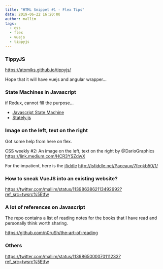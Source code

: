 ```yaml
---
title: "HTML Snippet #1 - Flex Tips"
date: 2019-06-22 16:20:00
author: mallim
tags:
  - css
  - flex
  - vuejs
  - tippyjs
---
```


### TippyJS

https://atomiks.github.io/tippyjs/ 

Hope that it will have vuejs and angular wrapper...

### State Machines in Javascript

if Redux, cannot fill the purpose...

- [Javascript State Machine](https://github.com/jakesgordon/javascript-state-machine/)
- [Stately.js](https://github.com/fschaefer/Stately.js)

### Image on the left, text on the right

Got some help from here on flex.

CSS weekly #2: An image on the left, text on the right by @DarioGraphics https://link.medium.com/HCR3YSZdwX

For the impatient, here is the [jfiddle](http://jsfiddle.net/Paceaux/7fcqkb50/1/) http://jsfiddle.net/Paceaux/7fcqkb50/1/

### How to sneak VueJS into an existing website?

https://twitter.com/mallim/status/1139863862113492992?ref_src=twsrc%5Etfw

### A lot of references on Javascript

The repo contains a list of reading notes for the books that I have read and personally think worth sharing.

https://github.com/n0ruSh/the-art-of-reading

### Others

https://twitter.com/mallim/status/1139865000070111233?ref_src=twsrc%5Etfw
